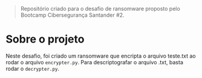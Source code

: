 > Repositório criado para o desafio de ransomware proposto pelo Bootcamp Cibersegurança Santander #2.

# Sobre o projeto
Neste desafio, foi criado um ransomware que encripta o arquivo teste.txt ao rodar o arquivo `encrypter.py`. Para descriptografar o arquivo .txt, basta rodar o `decrypter.py`.
